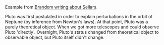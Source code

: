 Example from [Brandom writing about Sellars](/docs/phil/works/two_ply/index.qmd).

Pluto was first postulated in order to explain perturbations in the orbit of 
Neptune (by inference from Newton's laws). At that point, Pluto was a purely 
theoretical object. When we got more telescopes and could observe Pluto 
'directly'. Overnight, Pluto's status changed from theoretical object to 
observable object, but Pluto itself didn't change.
